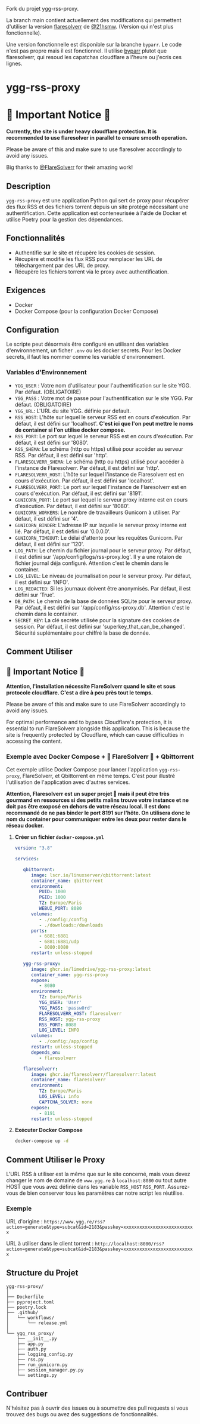 Fork du projet ygg-rss-proxy.

La branch main contient actuellement des modifications qui permettent d'utiliser la version [flaresolverr](https://github.com/21hsmw/FlareSolverr) de [@21hsmw](https://github.com/21hsmw). (Version qui n'est plus fonctionnelle).

Une version fonctionnelle est disponible sur la branche `byparr`. Le code n'est pas propre mais il est fonctionnel. Il utilise [byparr](https://github.com/ThePhaseless/Byparr) plutot que flaresolverr, qui resoud les capatchas cloudflare a l'heure ou j'ecris ces lignes.

# ygg-rss-proxy

# 🚨 Important Notice 🚨

**Currently, the site is under heavy cloudflare protection. It is recommended to use flaresolver in parallel to ensure smooth operation.**

Please be aware of this and make sure to use flaresolver accordingly to avoid any issues.

Big thanks to [@FlareSolverr](https://github.com/FlareSolverr/FlareSolverr) for their amazing work!


## Description

`ygg-rss-proxy` est une application Python qui sert de proxy pour récupérer des flux RSS et des fichiers torrent depuis un site protégé nécessitant une authentification. Cette application est conteneurisée à l'aide de Docker et utilise Poetry pour la gestion des dépendances.

## Fonctionnalités

- Authentifie sur le site et récupère les cookies de session.
- Récupère et modifie les flux RSS pour remplacer les URL de téléchargement par des URL de proxy.
- Récupère les fichiers torrent via le proxy avec authentification.

## Exigences

- Docker
- Docker Compose (pour la configuration Docker Compose)

## Configuration

Le scripte peut désormais être configuré en utilisant des variables d'environnement, un ficher `.env` ou les docker secrets. Pour les Docker secrets, il faut les nommer comme les variable d'environnement.

### Variables d'Environnement

- `YGG_USER` : Votre nom d'utilisateur pour l'authentification sur le site YGG. Par défaut. (OBLIGATOIRE)
- `YGG_PASS` : Votre mot de passe pour l'authentification sur le site YGG. Par défaut. (OBLIGATOIRE)
- `YGG_URL`: L'URL du site YGG. définie par default.
- `RSS_HOST`: L'hôte sur lequel le serveur RSS est en cours d'exécution. Par défaut, il est défini sur 'localhost'. **C'est ici que l'on peut mettre le noms de container si l'on utilise docker compose.**
- `RSS_PORT`: Le port sur lequel le serveur RSS est en cours d'exécution. Par défaut, il est défini sur '8080'.
- `RSS_SHEMA`: Le schéma (http ou https) utilisé pour accéder au serveur RSS. Par défaut, il est défini sur 'http'.
- `FLARESOLVERR_SHEMA`: Le schéma (http ou https) utilisé pour accéder à l'instance de Flaresolverr. Par défaut, il est défini sur 'http'.
- `FLARESOLVERR_HOST`: L'hôte sur lequel l'instance de Flaresolverr est en cours d'exécution. Par défaut, il est défini sur 'localhost'.
- `FLARESOLVERR_PORT`: Le port sur lequel l'instance de Flaresolverr est en cours d'exécution. Par défaut, il est défini sur '8191'.
- `GUNICORN_PORT`: Le port sur lequel le serveur proxy interne est en cours d'exécution. Par défaut, il est défini sur '8080'.
- `GUNICORN_WORKERS`: Le nombre de travailleurs Gunicorn à utiliser. Par défaut, il est défini sur '4'.
- `GUNICORN_BINDER`: L'adresse IP sur laquelle le serveur proxy interne est lié. Par défaut, il est défini sur '0.0.0.0'.
- `GUNICORN_TIMEOUT`: Le délai d'attente pour les requêtes Gunicorn. Par défaut, il est défini sur '120'.
- `LOG_PATH`: Le chemin du fichier journal pour le serveur proxy. Par défaut, il est défini sur '/app/config/logs/rss-proxy.log'. Il y a une rotaion de fichier journal déja configuré. Attention c'est le chemin dans le container.
- `LOG_LEVEL`: Le niveau de journalisation pour le serveur proxy. Par défaut, il est défini sur 'INFO'.
- `LOG_REDACTED`: Si les journaux doivent être anonymisés. Par défaut, il est défini sur 'True'.
- `DB_PATH`: Le chemin de la base de données SQLite pour le serveur proxy. Par défaut, il est défini sur '/app/config/rss-proxy.db'. Attention c'est le chemin dans le container.
- `SECRET_KEY`: La clé secrète utilisée pour la signature des cookies de session. Par défaut, il est défini sur 'superkey_that_can_be_changed'. Sécurité suplémentaire pour chiffré la base de donnée.



## Comment Utiliser

## 🚨 Important Notice 🚨

**Attention, l'installation nécessite FlareSolverr quand le site et sous protocole cloudflare. C'est a dire à peu près tout le temps.**

Please be aware of this and make sure to use FlareSolverr accordingly to avoid any issues.

For optimal performance and to bypass Cloudflare's protection, it is essential to run FlareSolverr alongside this application. This is because the site is frequently protected by Cloudflare, which can cause difficulties in accessing the content.

### Exemple avec Docker Compose + 🚨 FlareSolverr 🚨 + Qbittorrent

Cet exemple utilise Docker Compose pour lancer l'application `ygg-rss-proxy`, FlareSolverr, et Qbittorrent en même temps.
C'est pour illustré l'utilisation de l'application avec d'autres services.

**Attention, Flaresolverr est un super projet 🤩 mais il peut être très gourmand en ressources si des petits malins trouve votre instance et ne doit pas être exoposé en dehors de votre réseau local. Il est donc recommandé de ne pas binder le port 8191 sur l'hôte. On utilisera donc le nom du container pour communiquer entre les deux pour rester dans le réseau docker.**

1. **Créer un fichier `docker-compose.yml`**

   ```yaml
   version: "3.8"

   services:

      qbittorrent:
         image: lscr.io/linuxserver/qbittorrent:latest
         container_name: qbittorrent
         environment:
            PUID: 1000
            PGID: 1000
            TZ: Europe/Paris
            WEBUI_PORT: 8080
         volumes:
            - ./config:/config
            - ./downloads:/downloads
         ports:
            - 6881:6881
            - 6881:6881/udp
            - 8080:8080
         restart: unless-stopped

      ygg-rss-proxy:
         image: ghcr.io/limedrive/ygg-rss-proxy:latest
         container_name: ygg-rss-proxy
         expose:
            - 8080
         environment:
            TZ: Europe/Paris
            YGG_USER: 'User'
            YGG_PASS: 'passw0rd'
            FLARESOLVERR_HOST: flaresolverr
            RSS_HOST: ygg-rss-proxy
            RSS_PORT: 8080
            LOG_LEVEL: INFO
         volumes:
            - ./config:/app/config
         restart: unless-stopped
         depends_on:
            - flaresolverr

      flaresolverr:
         image: ghcr.io/flaresolverr/flaresolverr:latest
         container_name: flaresolverr
         environment:
            TZ: Europe/Paris
            LOG_LEVEL: info
            CAPTCHA_SOLVER: none
         expose:
            - 8191
         restart: unless-stopped
   ```

2. **Exécuter Docker Compose**

   ```bash
   docker-compose up -d
   ```

## Comment Utiliser le Proxy

L'URL RSS à utiliser est la même que sur le site concerné, mais vous devez changer le nom de domaine de `www.ygg.re` à `localhost:8080` ou tout autre HOST que vous avez définie dans les variable `RSS_HOST` `RSS_PORT`. Assurez-vous de bien conserver tous les paramètres car notre script les réutilise.

### Exemple

URL d'origine : `https://www.ygg.re/rss?action=generate&type=subcat&id=2183&passkey=xxxxxxxxxxxxxxxxxxxxxxxxxxx`

URL à utiliser dans le client torrent : `http://localhost:8080/rss?action=generate&type=subcat&id=2183&passkey=xxxxxxxxxxxxxxxxxxxxxxxxxxx`


## Structure du Projet

```
ygg-rss-proxy/
│
├── Dockerfile
├── pyproject.toml
├── poetry.lock
├── .github/
│   └── workflows/
│       └── release.yml
│
└── ygg_rss_proxy/
    ├── __init__.py
    ├── app.py
    ├── auth.py
    ├── logging_config.py
    ├── rss.py
    ├── run_gunicorn.py
    ├── session_manager.py.py
    └── settings.py
```

## Contribuer

N'hésitez pas à ouvrir des issues ou à soumettre des pull requests si vous trouvez des bugs ou avez des suggestions de fonctionnalités.
